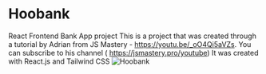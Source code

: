 # Hoobank
React Frontend Bank App project
This is a project that was created through a tutorial by Adrian from JS Mastery - https://youtu.be/_oO4Qi5aVZs.
You can subscribe to his channel ( https://jsmastery.pro/youtube)
It was created with React.js and Tailwind CSS
![Hoobank](https://user-images.githubusercontent.com/120565527/229529932-e188be1f-f9eb-4220-aff2-af307089aa78.png)
